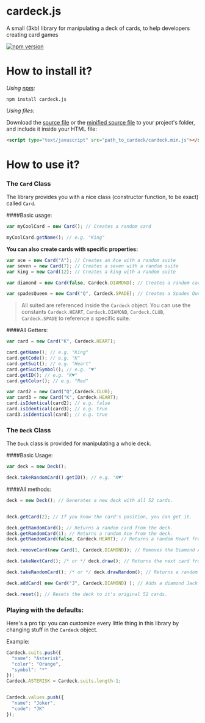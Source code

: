 # cardeck.js
A small (3kb) library for manipulating a deck of cards, to help developers creating card games

[![npm version](https://badge.fury.io/js/cardeck.js.svg)](https://badge.fury.io/js/cardeck.js)

# How to install it?
*Using [npm](https://www.npmjs.com/package/cardeck.js):*

`npm install cardeck.js`


*Using files:*

Download the [source file](https://raw.githubusercontent.com/kinging123/cardeck.js/master/cardeck.js) or the [minified source file](https://raw.githubusercontent.com/kinging123/cardeck.js/master/cardeck.min.js) to your project's folder, and include it inside your HTML file:

```html
<script type="text/javascript" src="path_to_cardeck/cardeck.min.js"></script>
```

# How to use it?

### The `Card` Class
The library provides you with a nice class (constructor function, to be exact) called `Card`.

####Basic usage:

```javascript
var myCoolCard = new Card(); // Creates a random card

myCoolCard.getName(); // e.g. "King"
```

**You can also create cards with specific properties:**
```javascript
var ace = new Card("A"); // Creates an Ace with a random suite
var seven = new Card(7); // Creates a seven with a random suite
var king = new Card(12); // Creates a king with a random suite

var diamond = new Card(false, Cardeck.DIAMOND); // Creates a random card of diamond.

var spadesQueen = new Card("Q", Cardeck.SPADE); // Creates a Spades Queen
```

> All suited are referenced inside the `Cardeck` object. You can use the constants `Cardeck.HEART`, `Cardeck.DIAMOND`, `Cardeck.CLUB`, `Cardeck.SPADE` to reference a specific suite.

####All Getters:

```javascript
var card = new Card("K", Cardeck.HEART);

card.getName(); // e.g. "King"
card.getCode(); // e.g. "K"
card.getSuit(); // e.g. "Heart"
card.getSuitSymbol(); // e.g. "♥"
card.getID(); // e.g. "K♥"
card.getColor(); // e.g. "Red"

var card2 = new Card("Q",Cardeck.CLUB);
var card3 = new Card("K", Cardeck.HEART);
card.isIdentical(card2); // e.g. false
card.isIdentical(card3); // e.g. true
card3.isIdentical(card); // e.g. true
```

### The `Deck` Class
The `Deck` class is provided for manipulating a whole deck.

####Basic Usage:

```javascript
var deck = new Deck();

deck.takeRandomCard().getID(); // e.g. "K♥"
```

####All methods:

```javascript
deck = new Deck(); // Generates a new deck with all 52 cards.


deck.getCard(2); // If you know the card's position, you can get it.

deck.getRandomCard(); // Returns a random card from the deck.
deck.getRandomCard(1); // Returns a random Ace from the deck.
deck.getRandomCard(false, Cardeck.HEART); // Returns a random Heart from the deck.

deck.removeCard(new Card(1, Cardeck.DIAMOND)); // Removes the Diamond Ace from the deck, if exists.

deck.takeNextCard(); /* or */ deck.draw(); // Returns the next card from the deck, in order, and then removes it from the deck.

deck.takeRandomCard(); /* or */ deck.drawRandom(); // Returns a random from the deck, and then removes it from the deck.

deck.addCard( new Card("J", Cardeck.DIAMOND) ); // Adds a diamond Jack to the deck. Warning: be careful when adding cards to the deck as it might cause unwanted duplicates.

deck.reset(); // Resets the deck to it's original 52 cards.
```


### Playing with the defaults:
Here's a pro tip: you can customize every little thing in this library by changing stuff in the `Cardeck` object.

Example:

```javascript
Cardeck.suits.push({
  "name": "Asterisk",
  "color": "Orange",
  "symbol": "*"
});
Cardeck.ASTERISK = Cardeck.suits.length-1;


Cardeck.values.push({
  "name": "Joker",
  "code": "JK"
});
```
